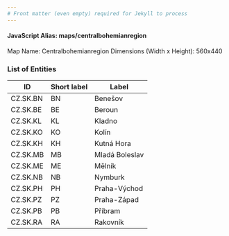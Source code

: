 ```yaml
---
# Front matter (even empty) required for Jekyll to process
---
```


#### JavaScript Alias: maps/centralbohemianregion

Map Name: Centralbohemianregion
Dimensions (Width x Height): 560x440





### List of Entities

ID | Short label | Label
---|---|---|
CZ.SK.BN|BN|Benešov
CZ.SK.BE|BE|Beroun
CZ.SK.KL|KL|Kladno
CZ.SK.KO|KO|Kolín
CZ.SK.KH|KH|Kutná Hora
CZ.SK.MB|MB|Mladá Boleslav
CZ.SK.ME|ME|Mělník
CZ.SK.NB|NB|Nymburk
CZ.SK.PH|PH|Praha-Východ
CZ.SK.PZ|PZ|Praha-Západ
CZ.SK.PB|PB|Příbram
CZ.SK.RA|RA|Rakovník

